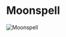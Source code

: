 # Moonspell

![Moonspell](http://assets.farmhouse.co/publishing/1-shoot-it-yourself/images/moonspell-1.jpg)
